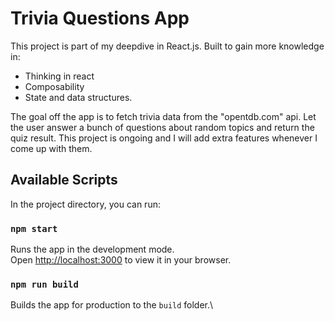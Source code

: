 # Trivia Questions App
This project is part of my deepdive in React.js.
Built to gain more knowledge in:
- Thinking in react
- Composability
- State and data structures.

The goal off the app is to fetch trivia data from the "opentdb.com" api.
Let the user answer a bunch of questions about random topics and return the quiz result.
This project is ongoing and I will add extra features whenever I come up with them.

## Available Scripts

In the project directory, you can run:

### `npm start`
Runs the app in the development mode.\
Open [http://localhost:3000](http://localhost:3000) to view it in your browser.

### `npm run build`
Builds the app for production to the `build` folder.\
